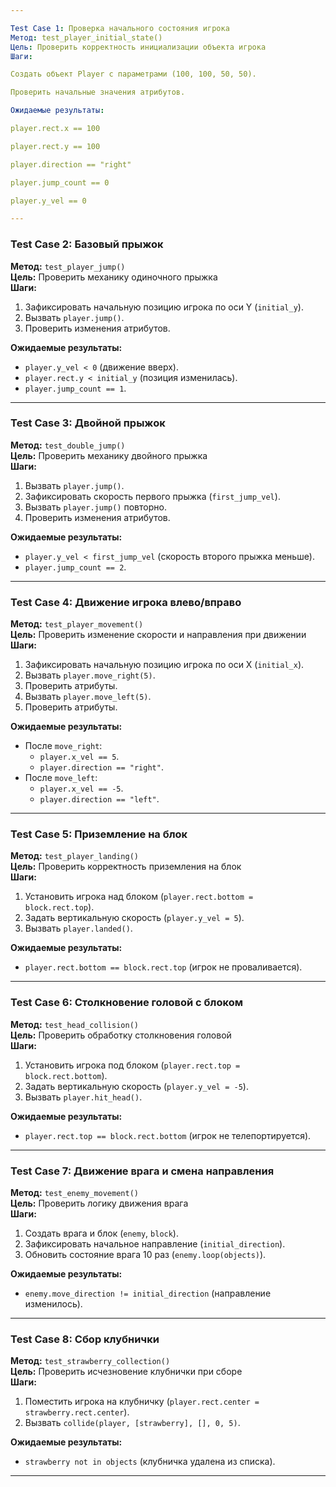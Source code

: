 ```yaml
---

Test Case 1: Проверка начального состояния игрока
Метод: test_player_initial_state()
Цель: Проверить корректность инициализации объекта игрока
Шаги:

Создать объект Player с параметрами (100, 100, 50, 50).

Проверить начальные значения атрибутов.

Ожидаемые результаты:

player.rect.x == 100

player.rect.y == 100

player.direction == "right"

player.jump_count == 0

player.y_vel == 0

---
```


### **Test Case 2: Базовый прыжок**  
**Метод:** `test_player_jump()`  
**Цель:** Проверить механику одиночного прыжка  
**Шаги:**  
1. Зафиксировать начальную позицию игрока по оси Y (`initial_y`).  
2. Вызвать `player.jump()`.  
3. Проверить изменения атрибутов.  

**Ожидаемые результаты:**  
- `player.y_vel < 0` (движение вверх).  
- `player.rect.y < initial_y` (позиция изменилась).  
- `player.jump_count == 1`.  

---

### **Test Case 3: Двойной прыжок**  
**Метод:** `test_double_jump()`  
**Цель:** Проверить механику двойного прыжка  
**Шаги:**  
1. Вызвать `player.jump()`.  
2. Зафиксировать скорость первого прыжка (`first_jump_vel`).  
3. Вызвать `player.jump()` повторно.  
4. Проверить изменения атрибутов.  

**Ожидаемые результаты:**  
- `player.y_vel < first_jump_vel` (скорость второго прыжка меньше).  
- `player.jump_count == 2`.  

---

### **Test Case 4: Движение игрока влево/вправо**  
**Метод:** `test_player_movement()`  
**Цель:** Проверить изменение скорости и направления при движении  
**Шаги:**  
1. Зафиксировать начальную позицию игрока по оси X (`initial_x`).  
2. Вызвать `player.move_right(5)`.  
3. Проверить атрибуты.  
4. Вызвать `player.move_left(5)`.  
5. Проверить атрибуты.  

**Ожидаемые результаты:**  
- После `move_right`:  
  - `player.x_vel == 5`.  
  - `player.direction == "right"`.  
- После `move_left`:  
  - `player.x_vel == -5`.  
  - `player.direction == "left"`.  

---

### **Test Case 5: Приземление на блок**  
**Метод:** `test_player_landing()`  
**Цель:** Проверить корректность приземления на блок  
**Шаги:**  
1. Установить игрока над блоком (`player.rect.bottom = block.rect.top`).  
2. Задать вертикальную скорость (`player.y_vel = 5`).  
3. Вызвать `player.landed()`.  

**Ожидаемые результаты:**  
- `player.rect.bottom == block.rect.top` (игрок не проваливается).  

---

### **Test Case 6: Столкновение головой с блоком**  
**Метод:** `test_head_collision()`  
**Цель:** Проверить обработку столкновения головой  
**Шаги:**  
1. Установить игрока под блоком (`player.rect.top = block.rect.bottom`).  
2. Задать вертикальную скорость (`player.y_vel = -5`).  
3. Вызвать `player.hit_head()`.  

**Ожидаемые результаты:**  
- `player.rect.top == block.rect.bottom` (игрок не телепортируется).  

---

### **Test Case 7: Движение врага и смена направления**  
**Метод:** `test_enemy_movement()`  
**Цель:** Проверить логику движения врага  
**Шаги:**  
1. Создать врага и блок (`enemy`, `block`).  
2. Зафиксировать начальное направление (`initial_direction`).  
3. Обновить состояние врага 10 раз (`enemy.loop(objects)`).  

**Ожидаемые результаты:**  
- `enemy.move_direction != initial_direction` (направление изменилось).  

---

### **Test Case 8: Сбор клубнички**  
**Метод:** `test_strawberry_collection()`  
**Цель:** Проверить исчезновение клубнички при сборе  
**Шаги:**  
1. Поместить игрока на клубничку (`player.rect.center = strawberry.rect.center`).  
2. Вызвать `collide(player, [strawberry], [], 0, 5)`.  

**Ожидаемые результаты:**  
- `strawberry not in objects` (клубничка удалена из списка).  

---
